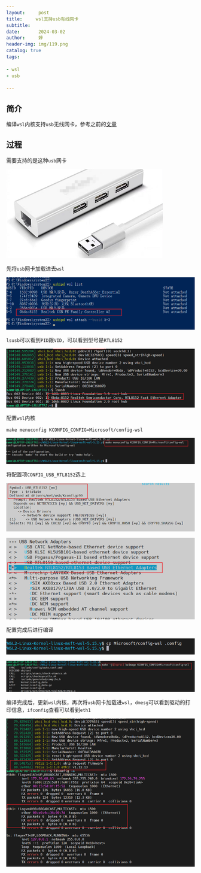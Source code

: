 ```yaml
---
layout:     post   				    
title:     wsl支持usb有线网卡			
subtitle:  
date:       2024-03-02				
author:     婷                               
header-img: img/119.png 	
catalog: true 						
tags:								

- wsl
- usb

---
```






## 简介

编译`wsl`内核支持`usb`无线网卡，参考之前的[文章](https://copyright1999.github.io/2023/12/23/%E7%BC%96%E8%AF%91wsl%E5%86%85%E6%A0%B8/)





## 过程

需要支持的是这种`usb`网卡

![image-20240302154429271](https://raw.githubusercontent.com/copyright1999/image-typora-markdown/main/wsl_misc/image-20240302154429271.png)

先将`usb`网卡加载进去`wsl`

![image-20240225164333378](https://raw.githubusercontent.com/copyright1999/image-typora-markdown/main/wsl_misc/image-20240225164333378.png)

`lsusb`可以看到`PID`跟`VID`，可以看到型号是`RTL8152`

![image-20240225164435499](https://raw.githubusercontent.com/copyright1999/image-typora-markdown/main/wsl_misc/image-20240225164435499.png)



配置`wsl`内核

```
make menuconfig KCONFIG_CONFIG=Microsoft/config-wsl
```



![image-20240225165856581](https://raw.githubusercontent.com/copyright1999/image-typora-markdown/main/wsl_misc/image-20240225165856581.png)



将配置项`CONFIG_USB_RTL8152`选上

![image-20240225200236710](https://raw.githubusercontent.com/copyright1999/image-typora-markdown/main/wsl_misc/image-20240225200236710.png)



![image-20240225200253520](https://raw.githubusercontent.com/copyright1999/image-typora-markdown/main/wsl_misc/image-20240225200253520.png)





配置完成后进行编译

![image-20240225165927145](https://raw.githubusercontent.com/copyright1999/image-typora-markdown/main/wsl_misc/image-20240225165927145.png)





![image-20240225165954344](https://raw.githubusercontent.com/copyright1999/image-typora-markdown/main/wsl_misc/image-20240225165954344.png)



编译完成后，更新`wsl`内核，再次将`usb`网卡加载进`wsl`，`dmesg`可以看到驱动的打印信息，`ifconfig`查看可以看到`eth1`

![image-20240225202639488](https://raw.githubusercontent.com/copyright1999/image-typora-markdown/main/wsl_misc/image-20240225202639488.png)



